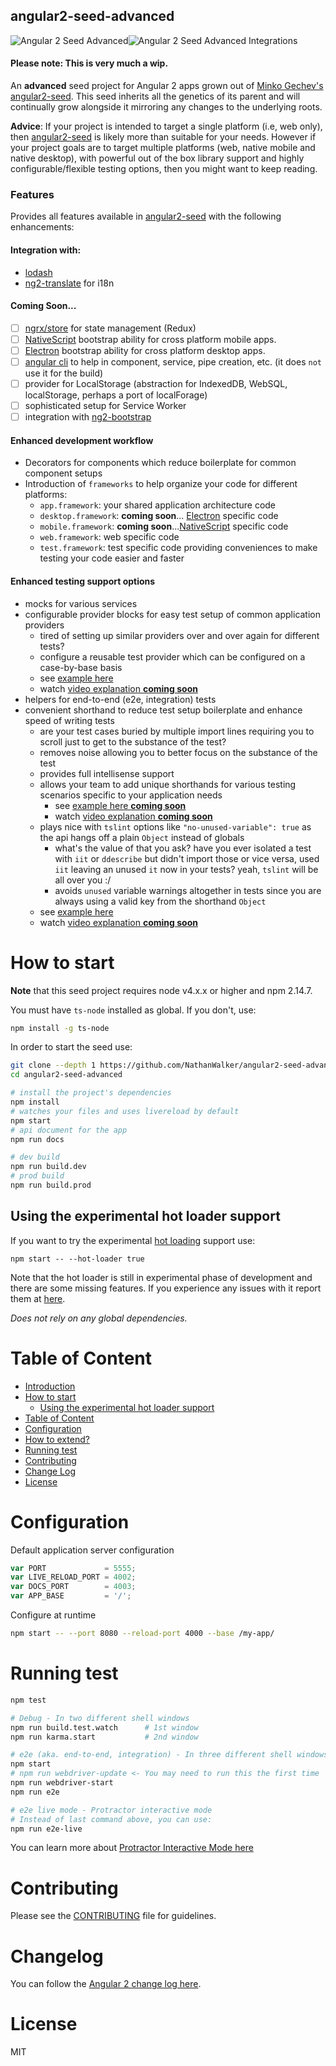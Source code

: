 ## angular2-seed-advanced
![Angular 2 Seed Advanced](/angular-advanced-logo.png)![Angular 2 Seed Advanced Integrations](/integrations.png)

#### Please note: This is very much a wip.

An **advanced** seed project for Angular 2 apps grown out of [Minko Gechev's](https://github.com/mgechev) [angular2-seed](https://github.com/mgechev/angular2-seed). This seed inherits all the genetics of its parent and will continually grow alongside it mirroring any changes to the underlying roots.

**Advice**: If your project is intended to target a single platform (i.e, web only), then [angular2-seed](https://github.com/mgechev/angular2-seed) is likely more than suitable for your needs. However if your project goals are to target multiple platforms (web, native mobile and native desktop), with powerful out of the box library support and highly configurable/flexible testing options, then you might want to keep reading.

### Features

Provides all features available in [angular2-seed](https://github.com/mgechev/angular2-seed) with the following enhancements:

#### Integration with:
- [lodash](https://lodash.com/)
- [ng2-translate](https://github.com/ocombe/ng2-translate) for i18n

#### Coming Soon...
- [ ] [ngrx/store](https://github.com/ngrx/store) for state management (Redux)
- [ ] [NativeScript](https://www.nativescript.org/) bootstrap ability for cross platform mobile apps.
- [ ] [Electron](http://electron.atom.io/) bootstrap ability for cross platform desktop apps.
- [ ] [angular cli](https://github.com/angular/angular-cli) to help in component, service, pipe creation, etc. (it does `not` use it for the build)
- [ ] provider for LocalStorage (abstraction for IndexedDB, WebSQL, localStorage, perhaps a port of localForage)
- [ ] sophisticated setup for Service Worker
- [ ] integration with [ng2-bootstrap](https://github.com/valor-software/ng2-bootstrap)

#### Enhanced development workflow
- Decorators for components which reduce boilerplate for common component setups
- Introduction of `frameworks` to help organize your code for different platforms:
    - `app.framework`: your shared application architecture code
    - `desktop.framework`: **coming soon**... [Electron](http://electron.atom.io/) specific code
    - `mobile.framework`: **coming soon**...[NativeScript](https://www.nativescript.org/) specific code
    - `web.framework`: web specific code
    - `test.framework`: test specific code providing conveniences to make testing your code easier and faster 

#### Enhanced testing support options
- mocks for various services
- configurable provider blocks for easy test setup of common application providers
  - tired of setting up similar providers over and over again for different tests?
  - configure a reusable test provider which can be configured on a case-by-base basis
  - see [example here](https://github.com/NathanWalker/angular2-seed-advanced/blob/development/src/frameworks/test.framework/_providers.ts#L45-L78)
  - watch [video explanation **coming soon**](https://github.com/NathanWalker/angular2-seed-advanced)
- helpers for end-to-end (e2e, integration) tests
- convenient shorthand to reduce test setup boilerplate and enhance speed of writing tests
  - are your test cases buried by multiple import lines requiring you to scroll just to get to the substance of the test?
  - removes noise allowing you to better focus on the substance of the test
  - provides full intellisense support
  - allows your team to add unique shorthands for various testing scenarios specific to your application needs
    - see [example here **coming soon**](https://github.com/NathanWalker/angular2-seed-advanced)
    - watch [video explanation **coming soon**](https://github.com/NathanWalker/angular2-seed-advanced)
  - plays nice with `tslint` options like `"no-unused-variable": true` as the api hangs off a plain `Object` instead of globals 
    - what's the value of that you ask? have you ever isolated a test with `iit` or `ddescribe` but didn't import those or vice versa, used `iit` leaving an unused `it` now in your tests? yeah, `tslint` will be all over you :/
    - avoids `unused` variable warnings altogether in tests since you are always using a valid key from the shorthand `Object`
  - see [example here](https://github.com/NathanWalker/angular2-seed-advanced/blob/development/src/frameworks/test.framework/shorthand/ng2-jasmine.ts)
  - watch [video explanation **coming soon**](https://github.com/NathanWalker/angular2-seed-advanced)


# How to start

**Note** that this seed project requires node v4.x.x or higher and npm 2.14.7.

You must have `ts-node` installed as global. If you don't, use:

```bash
npm install -g ts-node
```

In order to start the seed use:


```bash
git clone --depth 1 https://github.com/NathanWalker/angular2-seed-advanced.git
cd angular2-seed-advanced

# install the project's dependencies
npm install
# watches your files and uses livereload by default
npm start
# api document for the app
npm run docs

# dev build
npm run build.dev
# prod build
npm run build.prod
```

## Using the experimental hot loader support

If you want to try the experimental [hot loading](http://blog.mgechev.com/2015/10/26/angular2-hot-loader-hot-loading-tooling/) support use:

```
npm start -- --hot-loader true
```

Note that the hot loader is still in experimental phase of development and there are some missing features. If you experience any issues with it report them at [here](https://github.com/mgechev/angular2-hot-loader/issues).

_Does not rely on any global dependencies._

# Table of Content

- [Introduction](#introduction)
- [How to start](#how-to-start)
  * [Using the experimental hot loader support](#using-the-experimental-hot-loader-support)
- [Table of Content](#table-of-content)
- [Configuration](#configuration)
- [How to extend?](#how-to-extend)
- [Running test](#running-test)
- [Contributing](#contributing)
- [Change Log](#change-log)
- [License](#license)

# Configuration

Default application server configuration

```javascript
var PORT             = 5555;
var LIVE_RELOAD_PORT = 4002;
var DOCS_PORT        = 4003;
var APP_BASE         = '/';
```

Configure at runtime

```bash
npm start -- --port 8080 --reload-port 4000 --base /my-app/
```

# Running test

```bash
npm test

# Debug - In two different shell windows
npm run build.test.watch      # 1st window
npm run karma.start           # 2nd window

# e2e (aka. end-to-end, integration) - In three different shell windows
npm start
# npm run webdriver-update <- You may need to run this the first time
npm run webdriver-start
npm run e2e

# e2e live mode - Protractor interactive mode
# Instead of last command above, you can use:
npm run e2e-live
```
You can learn more about [Protractor Interactive Mode here](https://github.com/angular/protractor/blob/master/docs/debugging.md#testing-out-protractor-interactively)

# Contributing

Please see the [CONTRIBUTING](https://github.com/NathanWalker/angular2-seed-advanced/blob/master/CONTRIBUTING.md) file for guidelines.

# Changelog

You can follow the [Angular 2 change log here](https://github.com/angular/angular/blob/master/CHANGELOG.md).

# License

MIT
